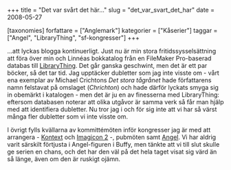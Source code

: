 +++
title = "Det var svårt det här..."
slug = "det_var_svart_det_har"
date = 2008-05-27

[taxonomies]
forfattare = ["Anglemark"]
kategorier = ["Kåserier"]
taggar = ["Angel", "LibraryThing", "sf-kongresser"]
+++

...att lyckas blogga kontinuerligt. Just nu är min stora fritidssysselsättning att föra över min och Linnéas bokkatalog från en FileMaker Pro-baserad databas till [LibraryThing](http://www.librarything.com/catalog/anglemark). Det går ganska geschwint, men det är ett par böcker, så det tar tid. Jag upptäcker dubletter som jag inte visste om - vårt ena exemplar av Michael Crichtons <em>Det stora tågrånet</em> hade författarens namn felstavat på omslaget (_Chrichton_) och hade därför lyckats smyga sig in obemärkt i katalogen - men det är ju en av finesserna med LibraryThing: eftersom databasen noterar att olika utgåvor är samma verk så får man hjälp med att identifiera dubletter. Nu tror jag i och för sig inte att vi har så värst många fler dubletter som vi inte visste om.

I övrigt fylls kvällarna av kommittémöten inför kongresser jag är med att arrangera - [Kontext](http://kontext2008.se) och [Imagicon 2](http://www.imagicon.se) -, pubmöten samt [Angel](http://en.wikipedia.org/wiki/Angel_%28TV_series%29). Vi har aldrig varit särskilt förtjusta i Angel-figuren i Buffy, men tänkte att vi till slut skulle ge serien en chans, och det har den väl på det hela taget visat sig värd än så länge, även om den är ruskigt ojämn.
